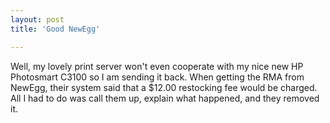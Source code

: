 ```yaml
---
layout: post
title: 'Good NewEgg'

---
```


Well, my lovely print server  won't even cooperate with my nice new HP Photosmart C3100 so I am sending it back. When getting the RMA from NewEgg, their system said that a $12.00 restocking fee would be charged. All I had to do was call them up, explain what happened, and they removed it.
